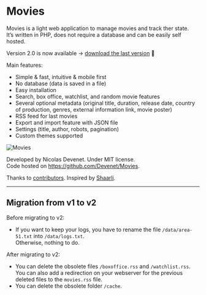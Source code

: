 # Movies

Movies is a light web application to manage movies and track ther state.  
It’s written in PHP, does not require a database and can be easily self hosted.


Version 2.0 is now available → [download the last version](https://github.com/Devenet/Movies/releases) 🚀


Main features:  
- Simple & fast, intuitive & mobile first
- No database (data is saved in a file)
- Easy installation
- Search, box office, watchlist, and random movie features
- Several optional metadata (original title, duration, release date, country of production, genres, external information link, movie poster)
- RSS feed for last movies
- Export and import feature with JSON file
- Settings (title, author, robots, pagination)
- Custom themes supported


![Movies](https://raw.github.com/Devenet/Movies/master/Movies.jpg)


Developed by Nicolas Devenet. Under MIT license.  
Code hosted on https://github.com/Devenet/Movies.

Thanks to [contributors](https://github.com/Devenet/Movies/graphs/contributors). Inspired by [Shaarli](https://github.com/sebsauvage/Shaarli).

---

## Migration from v1 to v2

Before migrating to v2:  

- If you want to keep your logs, you have to rename the file `/data/area-51.txt` into `/data/logs.txt`.  
  Otherwise, nothing to do.


After migrating to v2:

- You can delete the obsolete files `/boxoffice.rss` and `/watchlist.rss`.  
  You can also add a redirection on your webserver for the previous deleted files to the `movies.rss` file.
- You can delete the obsolete folder `/cache`.
